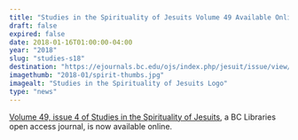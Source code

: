 ```yaml
---
title: "Studies in the Spirituality of Jesuits Volume 49 Available Online"
draft: false
expired: false
date: 2018-01-16T01:00:00-04:00
year: "2018"
slug: "studies-s18"
destination: "https://ejournals.bc.edu/ojs/index.php/jesuit/issue/view/1015"
imagethumb: "2018-01/spirit-thumbs.jpg"
imagealt: "Studies in the Spirituality of Jesuits Logo"
type: "news"
---
```


<a href="https://ejournals.bc.edu/ojs/index.php/jesuit/issue/view/1015">Volume 49, issue 4 of Studies in the Spirituality of Jesuits</a>, a BC Libraries open access journal, is now available online.​
